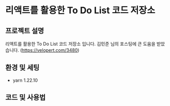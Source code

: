 # 리액트를 활용한 To Do List 코드 저장소

## 프로젝트 설명
리액트를 활용한 To Do List 코드 저장소 입니다. 김민준 님의 포스팅에 큰 도움을 받았습니다. (https://velopert.com/3480)

## 환경 및 세팅
* yarn 1.22.10

## 코드 및 사용법

